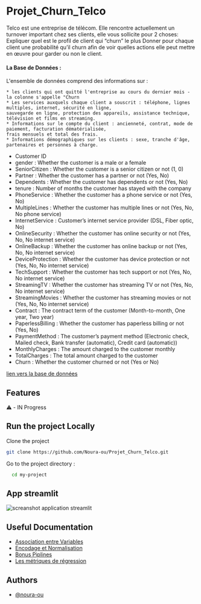 # Projet_Churn_Telco
Telco est une entreprise de télécom. 
Elle rencontre actuellement un turnover important chez ses clients, elle vous sollicite pour 2 choses: 
    Expliquer quel est le profil de client qui “churn” le plus 
    Donner pour chaque client une probabilité qu’il churn afin de voir quelles actions elle peut mettre en œuvre pour garder ou non le client.




#### La Base de Données :

L'ensemble de données comprend des informations sur :

    * les clients qui ont quitté l'entreprise au cours du dernier mois - la colonne s'appelle "Churn
    * Les services auxquels chaque client a souscrit : téléphone, lignes multiples, internet, sécurité en ligne, 
    sauvegarde en ligne, protection des appareils, assistance technique, télévision et films en streaming.
    * Informations sur le compte du client : ancienneté, contrat, mode de paiement, facturation dématérialisée, 
    frais mensuels et total des frais.
    * Informations démographiques sur les clients : sexe, tranche d'âge, partenaires et personnes à charge.


- Customer ID
- gender : Whether the customer is a male or a female
- SeniorCitizen : Whether the customer is a senior citizen or not (1, 0)
- Partner : Whether the customer has a partner or not (Yes, No)
- Dependents : Whether the customer has dependents or not (Yes, No)
- tenure : Number of months the customer has stayed with the company
- PhoneService : Whether the customer has a phone service or not (Yes, No)
- MultipleLines : Whether the customer has multiple lines or not (Yes, No, No phone service)
- InternetService : Customer’s internet service provider (DSL, Fiber optic, No)
- OnlineSecurity : Whether the customer has online security or not (Yes, No, No internet service)
- OnlineBackup : Whether the customer has online backup or not (Yes, No, No internet service)
- DeviceProtection : Whether the customer has device protection or not (Yes, No, No internet service)
- TechSupport : Whether the customer has tech support or not (Yes, No, No internet service)
- StreamingTV : Whether the customer has streaming TV or not (Yes, No, No internet service)
- StreamingMovies : Whether the customer has streaming movies or not (Yes, No, No internet service)
- Contract : The contract term of the customer (Month-to-month, One year, Two year)
- PaperlessBilling : Whether the customer has paperless billing or not (Yes, No)
- PaymentMethod : The customer’s payment method (Electronic check, Mailed check, Bank transfer (automatic), Credit card (automatic))
- MonthlyCharges : The amount charged to the customer monthly
- TotalCharges : The total amount charged to the customer
- Churn : Whether the customer churned or not (Yes or No)


[lien vers la base de données](https://www.kaggle.com/datasets/blastchar/telco-customer-churn)



## Features
 ⚠️ - IN Progress


## Run the project Locally

Clone the project

```bash
git clone https://github.com/Noura-ou/Projet_Churn_Telco.git
````

Go to the project directory :

```bash
  cd my-project
```


## App streamlit

![ screanshot application streamlit](capture.png)

## Useful Documentation

- [Association entre Variables](http://shakedzy.xyz/dython/modules/nominal/)
- [Encodage et Normalisation](https://www.youtube.com/watch?v=OGWwzm304Xs&list=PLO_fdPEVlfKqMDNmCFzQISI2H_nJcEDJq&index=25) 
- [Bonus Piplines](https://www.youtube.com/watch?v=41mnga4ptso&list=PLO_fdPEVlfKqMDNmCFzQISI2H_nJcEDJq&index=26)
- [Les métriques de régression](https://www.youtube.com/watch?v=_TE9fDgtOaE&list=PLO_fdPEVlfKqMDNmCFzQISI2H_nJcEDJq&index=24)



## Authors

- [@noura-ou](https://github.com/Noura-ou)